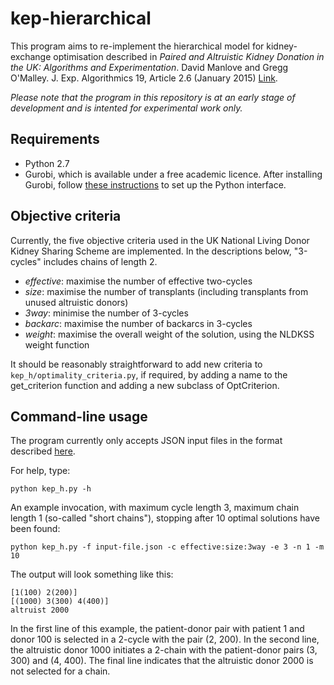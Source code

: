 # kep-hierarchical

This program aims to re-implement the hierarchical model for kidney-exchange
optimisation described in _Paired and Altruistic
Kidney Donation in the UK: Algorithms and Experimentation_. David Manlove
and Gregg O'Malley. J. Exp. Algorithmics 19, Article 2.6 (January 2015)
[Link](http://dl.acm.org/citation.cfm?doid=2627368.2670129).

*Please note that the program in this repository is at an early stage of
development and is intented for experimental work only.*

## Requirements

- Python 2.7
- Gurobi, which is available under a free academic licence. After installing
  Gurobi, follow [these instructions](http://www.gurobi.com/documentation/6.0/quickstart_windows/py_building_and_running_th.html) to set up the Python interface.

## Objective criteria

Currently, the five objective criteria used in the UK National Living
Donor Kidney Sharing Scheme are implemented. In the descriptions below,
"3-cycles" includes chains of length 2.

- *effective*: maximise the number of effective two-cycles
- *size*: maximise the number of transplants (including transplants
  from unused altruistic donors)
- *3way*: minimise the number of 3-cycles
- *backarc*: maximise the number of backarcs in 3-cycles
- *weight*: maximise the overall weight of the solution, using the
  NLDKSS weight function

It should be reasonably straightforward to add new criteria to
`kep_h/optimality_criteria.py`, if required, by adding a name to
the get\_criterion function and adding a new subclass of OptCriterion.

## Command-line usage

The program currently only accepts JSON input files in the format
described [here](http://kidney.optimalmatching.com/api/input_format).

For help, type:
```
python kep_h.py -h
```

An example invocation, with maximum cycle length 3, maximum chain
length 1 (so-called "short chains"), stopping after 10 optimal solutions
have been found:
```
python kep_h.py -f input-file.json -c effective:size:3way -e 3 -n 1 -m 10
```

The output will look something like this:
```
[1(100) 2(200)]
[(1000) 3(300) 4(400)]
altruist 2000 
```

In the first line of this example, the patient-donor pair with patient 1
and donor 100 is selected in a 2-cycle with the pair (2, 200). In the second
line, the altruistic donor 1000 initiates a 2-chain with the patient-donor
pairs (3, 300) and (4, 400). The final line indicates that the altruistic
donor 2000 is not selected for a chain.

